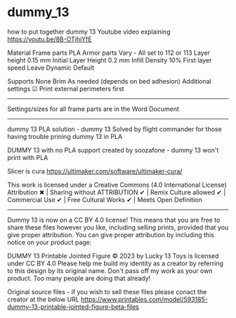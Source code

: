 # dummy_13

how to put together dummy 13
Youtube video explaining
https://youtu.be/8B-OTjhiYfE

Material	Frame parts	PLA
Armor parts	Vary - All set to 112 or 113
Layer height		0.15 mm
Initial Layer Height		0.2 mm
Infill Density		10% 
First layer speed	Leave Dynamic Default	
		
Supports		None
Brim		As needed (depends on bed adhesion)
Additional settings		☑ Print external perimeters first

___________________________________________________________________________________________________

Settings/sizes for all frame parts are in the Word Document

___________________________________________________________________________________________________


dummy 13 PLA solution - dummy 13 Solved by flight commander for those having trouble prining dummy 13 in PLA

DUMMY 13 with no PLA support created by soozafone - dummy 13 won't print with PLA 

Slicer is cura 
https://ultimaker.com/software/ultimaker-cura/


This work is licensed under a
Creative Commons (4.0 International License)
Attribution
✖ | Sharing without ATTRIBUTION
✔ | Remix Culture allowed
✔ | Commercial Use
✔ | Free Cultural Works
✔ | Meets Open Definition

___________________________________________________________________________________________________


Dummy 13 is now on a CC BY 4.0 license!
This means that you are free to share these files however you like, including selling prints, provided that you give proper attribution. You can give proper attribution by including this notice on your product page:

DUMMY 13 Printable Jointed Figure © 2023 by Lucky 13 Toys is licensed under CC BY 4.0
Please help me build my identity as a creator by referring to this design by its original name. Don't pass off my work as your own product. Too many people are doing that already!

Original source files - if you wish to sell these files please conact the creator at the below URL
https://www.printables.com/model/593185-dummy-13-printable-jointed-figure-beta-files
